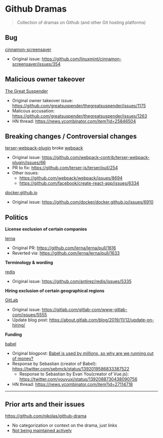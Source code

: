 # Github Dramas

> Collection of dramas on Github (and other Git hosting platforms)

## Bug
[cinnamon-screensaver](https://github.com/linuxmint/cinnamon-screensaver)
* Original issue: https://github.com/linuxmint/cinnamon-screensaver/issues/354

## Malicious owner takeover
[The Great Suspender](https://github.com/greatsuspender/thegreatsuspender)
* Original owner takeover issue: https://github.com/greatsuspender/thegreatsuspender/issues/1175
* Malicous accusation: https://github.com/greatsuspender/thegreatsuspender/issues/1263
* HN thread: https://news.ycombinator.com/item?id=25846504

## Breaking changes / Controversial changes
[terser-webpack-plugin](https://github.com/webpack-contrib/terser-webpack-plugin) broke [webpack](https://github.com/webpack/webpack)
* Original issue: https://github.com/webpack-contrib/terser-webpack-plugin/issues/66
* PR to fix: https://github.com/terser-js/terser/pull/254
* Other issues:
  * https://github.com/webpack/webpack/issues/8694
  * https://github.com/facebook/create-react-app/issues/6334

[docker.github.io](https://github.com/docker/docker.github.io)
* Original issue: https://github.com/docker/docker.github.io/issues/6910

## Politics

**License exclusion of certain companies**

[lerna](https://github.com/lerna/lerna)
* Original PR: https://github.com/lerna/lerna/pull/1616
* Reverted via: https://github.com/lerna/lerna/pull/1633

**Terminology & wording**

[redis](https://github.com/antirez/redis)
* Original issue: https://github.com/antirez/redis/issues/5335

**Hiring exclusion of certain geographical regions**

[GitLab](https://gitlab.com/gitlab-com/www-gitlab-com)
* Original issue: https://gitlab.com/gitlab-com/www-gitlab-com/issues/5555
* Update blog post: https://about.gitlab.com/blog/2019/11/12/update-on-hiring/

**Funding**

[babel](https://github.com/babel/babel)
* Original blogpost: [Babel is used by millions, so why are we running out of money?](https://babeljs.io/blog/2021/05/10/funding-update.html)
* Response by Sebastian (creator of Babel): https://twitter.com/sebmck/status/1392019586833387522
  * Response to Sebastian by Evan You(creator of Vue.js): https://twitter.com/youyuxi/status/1392088730438090756
* HN thread: https://news.ycombinator.com/item?id=27114718

---

## Prior arts and their issues

https://github.com/nikolas/github-drama
* No categorization or context on the drama, just links
* [Not being maintained actively](https://github.com/nikolas/github-drama/pulls)

